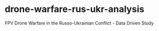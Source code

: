 # drone-warfare-rus-ukr-analysis
 FPV Drone Warfare in the Russo-Ukrainian Conflict - Data Driven Study
